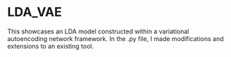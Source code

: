 # LDA_VAE

This showcases an LDA model constructed within a variational autoencoding network framework. In the .py file, I made modifications and extensions to an existing tool.
